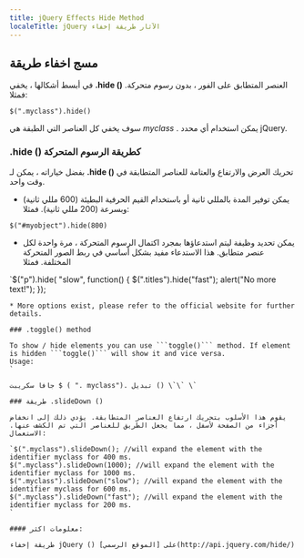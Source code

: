 ```yaml
---
title: jQuery Effects Hide Method
localeTitle: jQuery الآثار طريقة إخفاء
---
```

## مسج اخفاء طريقة

في أبسط أشكالها ، يخفي **.hide ()** العنصر المتطابق على الفور ، بدون رسوم متحركة. فمثلا:

 `$(".myclass").hide() 
` 

سوف يخفي كل العناصر التي الطبقة هي _myclass_ . يمكن استخدام أي محدد jQuery.

### .hide () كطريقة الرسوم المتحركة

بفضل خياراته ، يمكن لـ **.hide ()** تحريك العرض والارتفاع والعتامة للعناصر المتطابقة في وقت واحد.

*   يمكن توفير المدة بالمللي ثانية أو باستخدام القيم الحرفية البطيئة (600 مللي ثانية) وبسرعة (200 مللي ثانية). فمثلا:

 `$("#myobject").hide(800) 
` 

*   يمكن تحديد وظيفة ليتم استدعاؤها بمجرد اكتمال الرسوم المتحركة ، مرة واحدة لكل عنصر متطابق. هذا الاستدعاء مفيد بشكل أساسي في ربط الصور المتحركة المختلفة. فمثلا

 `$("p").hide( "slow", function() { 
      $(".titles").hide("fast"); 
      alert("No more text!"); 
 }); 
  ``` 
 * More options exist, please refer to the official website for further details. 
 
 ### .toggle() method 
 
 To show / hide elements you can use ```toggle()``` method. If element is hidden ```toggle()``` will show it and vice versa. 
 Usage: 
` 

جافا سكريبت $ ( ". myclass"). تبديل () \`\` \`

### طريقة .slideDown ()

يقوم هذا الأسلوب بتحريك ارتفاع العناصر المتطابقة. يؤدي ذلك إلى انخفاض أجزاء من الصفحة لأسفل ، مما يجعل الطريق للعناصر التي تم الكشف عنها. الاستعمال:

 `$(".myclass").slideDown(); //will expand the element with the identifier myclass for 400 ms. 
 $(".myclass").slideDown(1000); //will expand the element with the identifier myclass for 1000 ms. 
 $(".myclass").slideDown("slow"); //will expand the element with the identifier myclass for 600 ms. 
 $(".myclass").slideDown("fast"); //will expand the element with the identifier myclass for 200 ms. 
` 

#### معلومات اكثر:

طريقة إخفاء jQuery () على [الموقع الرسمي](http://api.jquery.com/hide/)